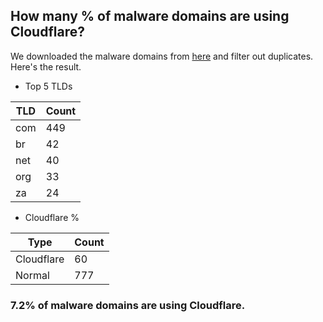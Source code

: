 ## How many % of malware domains are using Cloudflare?


We downloaded the malware domains from [here](https://urlhaus.abuse.ch) and filter out duplicates.
Here's the result.


[//]: # (start replacement)


- Top 5 TLDs

| TLD | Count |
| --- | --- |
| com | 449 |
| br | 42 |
| net | 40 |
| org | 33 |
| za | 24 |


- Cloudflare %

| Type | Count |
| --- | --- |
| Cloudflare | 60 |
| Normal | 777 |


### 7.2% of malware domains are using Cloudflare.